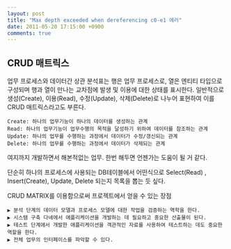 ```yaml
---
layout: post
title: "Max depth exceeded when dereferencing c0-e1 에러"
date: 2011-05-20 17:15:00 +0900
comments: true
---
```


CRUD 매트릭스
-----

업무 프로세스와 데이터간 상관 분석표는 행은 업무 프로세스로, 열은 엔티티 타입으로 구성되며 행과 열이 만나는 교차점에 발생 및 이용에 대한 상태를 표시한다. 일반적으로 생성(Create), 이용(Read), 수정(Update), 삭제(Delete)로 나누어 표현하여 이를 CRUD 매트릭스라고도 부른다.

```
Create: 하나의 업무기능이 하나의 데이터를 생성하는 관계 
Read: 하나의 업무기능이 업무수행의 목적을 달성하기 위하여 데이터를 참조하는 관계 
Update: 하나의 업무를 수행하는 과정에서 데이터가 수정/갱신되는 관계 
Delete: 하나의 업무를 수행하는 과정에서 데이터가 삭제되는 관계 
```

여지까지 개발하면서 해본적없는 업무.
한번 해두면 언젠가는 도움이 될 거 같다.

단순히 하나의 프로세스에 사용되는 DB테이블에서 어떤식으로 Select(Read) , Insert(Create), Update, Delete 되는지 목록을
뽑는 듯 싶다.


CRUD MATRIX를 이용함으로써 프로젝트에서 얻을 수 있는 장점
```
▶ 분석 단계의 데이터 모델과 프로세스 모델에 대한 작업을 검증하는 역학을 한다.
▶ 시스템 구축 다녜에서 애플리케이션을 개발하는 데 필요하고 중요한 산출물이 된다.
▶ 테스트 단계에서 개발한 애플리케이션을 객관적인 자료를 사용하여 테스트하는 데도 중요한 역할을 한다.
▶ 전체 업무의 인터페이스를 파악할 수 있다.
```

